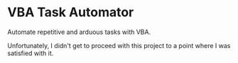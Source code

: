# VBA Task Automator

Automate repetitive and arduous tasks with VBA.

Unfortunately, I didn't get to proceed with this project to a point where I was satisfied with it.
